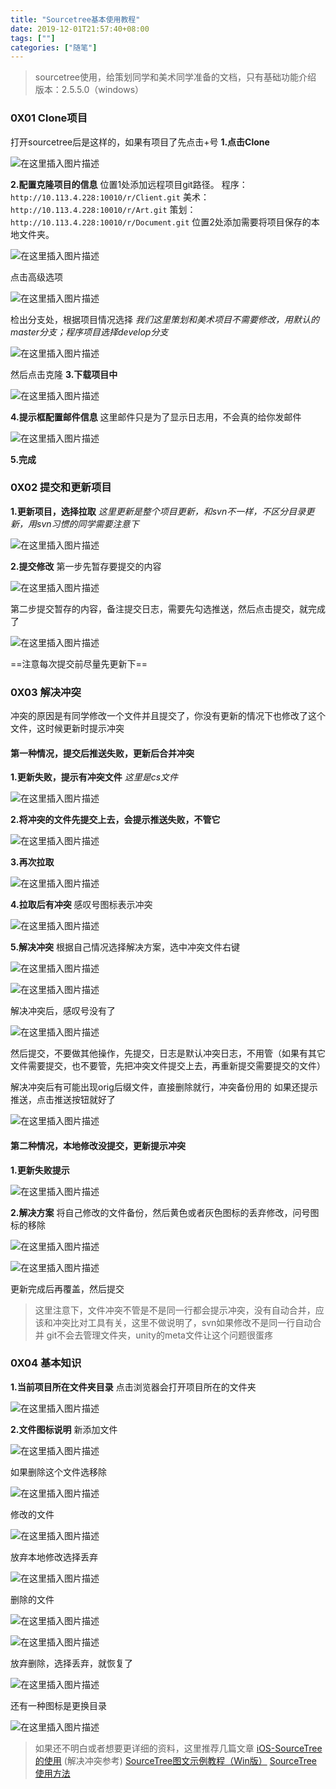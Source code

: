 ```yaml
---
title: "Sourcetree基本使用教程"
date: 2019-12-01T21:57:40+08:00
tags: [""]
categories: ["随笔"]
---
```


<!--more-->

>sourcetree使用，给策划同学和美术同学准备的文档，只有基础功能介绍
>版本：2.5.5.0（windows）


###  0X01 Clone项目	
打开sourcetree后是这样的，如果有项目了先点击+号
**1.点击Clone**  
  

![在这里插入图片描述](https://img-blog.csdnimg.cn/20181120134715905.png?x-oss-process=image/watermark,type_ZmFuZ3poZW5naGVpdGk,shadow_10,text_aHR0cHM6Ly9ibG9nLmNzZG4ubmV0L2NvZGluZ3JpdmVy,size_16,color_FFFFFF,t_70)  


**2.配置克隆项目的信息**
位置1处添加远程项目git路径。
程序：`http://10.113.4.228:10010/r/Client.git`
美术：`http://10.113.4.228:10010/r/Art.git`
策划：`http://10.113.4.228:10010/r/Document.git`
位置2处添加需要将项目保存的本地文件夹。

  
  

![在这里插入图片描述](https://img-blog.csdnimg.cn/20181120134833835.png?x-oss-process=image/watermark,type_ZmFuZ3poZW5naGVpdGk,shadow_10,text_aHR0cHM6Ly9ibG9nLmNzZG4ubmV0L2NvZGluZ3JpdmVy,size_16,color_FFFFFF,t_70)  



点击高级选项
  
  

![在这里插入图片描述](https://img-blog.csdnimg.cn/2018112013500386.png?x-oss-process=image/watermark,type_ZmFuZ3poZW5naGVpdGk,shadow_10,text_aHR0cHM6Ly9ibG9nLmNzZG4ubmV0L2NvZGluZ3JpdmVy,size_16,color_FFFFFF,t_70)  

检出分支处，根据项目情况选择
*我们这里策划和美术项目不需要修改，用默认的master分支；程序项目选择develop分支*
  
  

![在这里插入图片描述](https://img-blog.csdnimg.cn/20181120135038867.png?x-oss-process=image/watermark,type_ZmFuZ3poZW5naGVpdGk,shadow_10,text_aHR0cHM6Ly9ibG9nLmNzZG4ubmV0L2NvZGluZ3JpdmVy,size_16,color_FFFFFF,t_70)  

然后点击克隆
**3.下载项目中**

  
  

![在这里插入图片描述](https://img-blog.csdnimg.cn/20181120135244470.png?x-oss-process=image/watermark,type_ZmFuZ3poZW5naGVpdGk,shadow_10,text_aHR0cHM6Ly9ibG9nLmNzZG4ubmV0L2NvZGluZ3JpdmVy,size_16,color_FFFFFF,t_70)  

**4.提示框配置邮件信息**
这里邮件只是为了显示日志用，不会真的给你发邮件
  
  

![在这里插入图片描述](https://img-blog.csdnimg.cn/20181120135259583.png?x-oss-process=image/watermark,type_ZmFuZ3poZW5naGVpdGk,shadow_10,text_aHR0cHM6Ly9ibG9nLmNzZG4ubmV0L2NvZGluZ3JpdmVy,size_16,color_FFFFFF,t_70)  

**5.完成**

###  0X02 提交和更新项目	
**1.更新项目，选择拉取**
*这里更新是整个项目更新，和svn不一样，不区分目录更新，用svn习惯的同学需要注意下*
  
  

![在这里插入图片描述](https://img-blog.csdnimg.cn/20181120135727283.png?x-oss-process=image/watermark,type_ZmFuZ3poZW5naGVpdGk,shadow_10,text_aHR0cHM6Ly9ibG9nLmNzZG4ubmV0L2NvZGluZ3JpdmVy,size_16,color_FFFFFF,t_70)  


**2.提交修改**
第一步先暂存要提交的内容
  
  

![在这里插入图片描述](https://img-blog.csdnimg.cn/20181120135917141.png?x-oss-process=image/watermark,type_ZmFuZ3poZW5naGVpdGk,shadow_10,text_aHR0cHM6Ly9ibG9nLmNzZG4ubmV0L2NvZGluZ3JpdmVy,size_16,color_FFFFFF,t_70)  


第二步提交暂存的内容，备注提交日志，需要先勾选推送，然后点击提交，就完成了
  
  

![在这里插入图片描述](https://img-blog.csdnimg.cn/20181120140006727.png?x-oss-process=image/watermark,type_ZmFuZ3poZW5naGVpdGk,shadow_10,text_aHR0cHM6Ly9ibG9nLmNzZG4ubmV0L2NvZGluZ3JpdmVy,size_16,color_FFFFFF,t_70)  

==注意每次提交前尽量先更新下==
###  0X03 解决冲突	

冲突的原因是有同学修改一个文件并且提交了，你没有更新的情况下也修改了这个文件，这时候更新时提示冲突
#### 第一种情况，提交后推送失败，更新后合并冲突
**1.更新失败，提示有冲突文件**
*这里是cs文件*
  
  

![在这里插入图片描述](https://img-blog.csdnimg.cn/20181120141517606.png?x-oss-process=image/watermark,type_ZmFuZ3poZW5naGVpdGk,shadow_10,text_aHR0cHM6Ly9ibG9nLmNzZG4ubmV0L2NvZGluZ3JpdmVy,size_16,color_FFFFFF,t_70)  


**2.将冲突的文件先提交上去，会提示推送失败，不管它**
  
  

![在这里插入图片描述](https://img-blog.csdnimg.cn/20181120144831429.png?x-oss-process=image/watermark,type_ZmFuZ3poZW5naGVpdGk,shadow_10,text_aHR0cHM6Ly9ibG9nLmNzZG4ubmV0L2NvZGluZ3JpdmVy,size_16,color_FFFFFF,t_70)  


**3.再次拉取**

  
  

![在这里插入图片描述](https://img-blog.csdnimg.cn/20181120144859667.png?x-oss-process=image/watermark,type_ZmFuZ3poZW5naGVpdGk,shadow_10,text_aHR0cHM6Ly9ibG9nLmNzZG4ubmV0L2NvZGluZ3JpdmVy,size_16,color_FFFFFF,t_70)  


**4.拉取后有冲突**
感叹号图标表示冲突
  
  

![在这里插入图片描述](https://img-blog.csdnimg.cn/20181120144922880.png?x-oss-process=image/watermark,type_ZmFuZ3poZW5naGVpdGk,shadow_10,text_aHR0cHM6Ly9ibG9nLmNzZG4ubmV0L2NvZGluZ3JpdmVy,size_16,color_FFFFFF,t_70)  

**5.解决冲突**
根据自己情况选择解决方案，选中冲突文件右键
  
  

![在这里插入图片描述](https://img-blog.csdnimg.cn/20181120145013854.png?x-oss-process=image/watermark,type_ZmFuZ3poZW5naGVpdGk,shadow_10,text_aHR0cHM6Ly9ibG9nLmNzZG4ubmV0L2NvZGluZ3JpdmVy,size_16,color_FFFFFF,t_70)  

  
  

![在这里插入图片描述](https://img-blog.csdnimg.cn/20181120145040867.png?x-oss-process=image/watermark,type_ZmFuZ3poZW5naGVpdGk,shadow_10,text_aHR0cHM6Ly9ibG9nLmNzZG4ubmV0L2NvZGluZ3JpdmVy,size_16,color_FFFFFF,t_70)  


解决冲突后，感叹号没有了
  
  

![在这里插入图片描述](https://img-blog.csdnimg.cn/20181120145049813.png?x-oss-process=image/watermark,type_ZmFuZ3poZW5naGVpdGk,shadow_10,text_aHR0cHM6Ly9ibG9nLmNzZG4ubmV0L2NvZGluZ3JpdmVy,size_16,color_FFFFFF,t_70)  


然后提交，不要做其他操作，先提交，日志是默认冲突日志，不用管（如果有其它文件需要提交，也不要管，先把冲突文件提交上去，再重新提交需要提交的文件）

解决冲突后有可能出现orig后缀文件，直接删除就行，冲突备份用的
如果还提示推送，点击推送按钮就好了
  
  

![在这里插入图片描述](https://img-blog.csdnimg.cn/20181120150515699.png?x-oss-process=image/watermark,type_ZmFuZ3poZW5naGVpdGk,shadow_10,text_aHR0cHM6Ly9ibG9nLmNzZG4ubmV0L2NvZGluZ3JpdmVy,size_16,color_FFFFFF,t_70)  



#### 第二种情况，本地修改没提交，更新提示冲突
**1.更新失败提示**
  
  

![在这里插入图片描述](https://img-blog.csdnimg.cn/20181121142304428.png?x-oss-process=image/watermark,type_ZmFuZ3poZW5naGVpdGk,shadow_10,text_aHR0cHM6Ly9ibG9nLmNzZG4ubmV0L2NvZGluZ3JpdmVy,size_16,color_FFFFFF,t_70)  

**2.解决方案**
将自己修改的文件备份，然后黄色或者灰色图标的丢弃修改，问号图标的移除
  
  

![在这里插入图片描述](https://img-blog.csdnimg.cn/2018112114250917.png?x-oss-process=image/watermark,type_ZmFuZ3poZW5naGVpdGk,shadow_10,text_aHR0cHM6Ly9ibG9nLmNzZG4ubmV0L2NvZGluZ3JpdmVy,size_16,color_FFFFFF,t_70)  

  
  

![在这里插入图片描述](https://img-blog.csdnimg.cn/20181121142533218.png?x-oss-process=image/watermark,type_ZmFuZ3poZW5naGVpdGk,shadow_10,text_aHR0cHM6Ly9ibG9nLmNzZG4ubmV0L2NvZGluZ3JpdmVy,size_16,color_FFFFFF,t_70)  

更新完成后再覆盖，然后提交



>这里注意下，文件冲突不管是不是同一行都会提示冲突，没有自动合并，应该和冲突比对工具有关，这里不做说明了，svn如果修改不是同一行自动合并
>git不会去管理文件夹，unity的meta文件让这个问题很蛋疼

###  0X04 基本知识	

**1.当前项目所在文件夹目录**
点击浏览器会打开项目所在的文件夹
  
  

![在这里插入图片描述](https://img-blog.csdnimg.cn/20181121120056273.png?x-oss-process=image/watermark,type_ZmFuZ3poZW5naGVpdGk,shadow_10,text_aHR0cHM6Ly9ibG9nLmNzZG4ubmV0L2NvZGluZ3JpdmVy,size_16,color_FFFFFF,t_70)  


**2.文件图标说明**
新添加文件
  
  

![在这里插入图片描述](https://img-blog.csdnimg.cn/20181121120704641.png)  

如果删除这个文件选移除
  
  

![在这里插入图片描述](https://img-blog.csdnimg.cn/20181121120731434.png?x-oss-process=image/watermark,type_ZmFuZ3poZW5naGVpdGk,shadow_10,text_aHR0cHM6Ly9ibG9nLmNzZG4ubmV0L2NvZGluZ3JpdmVy,size_16,color_FFFFFF,t_70)  


修改的文件
  
  

![在这里插入图片描述](https://img-blog.csdnimg.cn/20181121120902108.png)  

放弃本地修改选择丢弃
  
  

![在这里插入图片描述](https://img-blog.csdnimg.cn/20181121120931941.png?x-oss-process=image/watermark,type_ZmFuZ3poZW5naGVpdGk,shadow_10,text_aHR0cHM6Ly9ibG9nLmNzZG4ubmV0L2NvZGluZ3JpdmVy,size_16,color_FFFFFF,t_70)  

删除的文件
  
  

![在这里插入图片描述](https://img-blog.csdnimg.cn/20181121124036453.png?x-oss-process=image/watermark,type_ZmFuZ3poZW5naGVpdGk,shadow_10,text_aHR0cHM6Ly9ibG9nLmNzZG4ubmV0L2NvZGluZ3JpdmVy,size_16,color_FFFFFF,t_70)  


  
  

![在这里插入图片描述](https://img-blog.csdnimg.cn/20181121124054319.png)  

放弃删除，选择丢弃，就恢复了
  
  

![在这里插入图片描述](https://img-blog.csdnimg.cn/20181121124120719.png?x-oss-process=image/watermark,type_ZmFuZ3poZW5naGVpdGk,shadow_10,text_aHR0cHM6Ly9ibG9nLmNzZG4ubmV0L2NvZGluZ3JpdmVy,size_16,color_FFFFFF,t_70)  


还有一种图标是更换目录
  
  

![在这里插入图片描述](https://img-blog.csdnimg.cn/20181121130121168.png)  



>如果还不明白或者想要更详细的资料，这里推荐几篇文章
>[iOS-SourceTree的使用](https://www.jianshu.com/p/70d8dafd4b55) (解决冲突参考)
>[SourceTree图文示例教程（Win版）](https://zhuanlan.zhihu.com/p/37253726)
>[SourceTree使用方法](https://blog.csdn.net/u012230055/article/details/64125268/)
